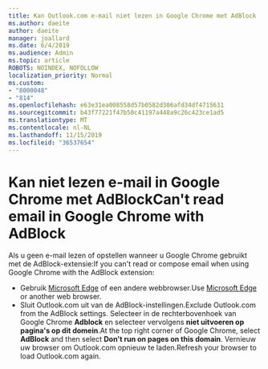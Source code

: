```yaml
---
title: Kan Outlook.com e-mail niet lezen in Google Chrome met AdBlock
ms.author: daeite
author: daeite
manager: joallard
ms.date: 6/4/2019
ms.audience: Admin
ms.topic: article
ROBOTS: NOINDEX, NOFOLLOW
localization_priority: Normal
ms.custom:
- "8000048"
- "814"
ms.openlocfilehash: e63e31ea008558d57b0582d306afd34df4715631
ms.sourcegitcommit: b43f77221f47b50c41197a448a9c26c423ce1ad5
ms.translationtype: MT
ms.contentlocale: nl-NL
ms.lasthandoff: 11/15/2019
ms.locfileid: "36537654"
---
```

# <a name="cant-read-email-in-google-chrome-with-adblock"></a><span data-ttu-id="6a252-102">Kan niet lezen e-mail in Google Chrome met AdBlock</span><span class="sxs-lookup"><span data-stu-id="6a252-102">Can't read email in Google Chrome with AdBlock</span></span>

<span data-ttu-id="6a252-103">Als u geen e-mail lezen of opstellen wanneer u Google Chrome gebruikt met de AdBlock-extensie:</span><span class="sxs-lookup"><span data-stu-id="6a252-103">If you can't read or compose email when using Google Chrome with the AdBlock extension:</span></span>

- <span data-ttu-id="6a252-104">Gebruik [Microsoft Edge](https://go.microsoft.com/fwlink/p/?linkid=2001503&amp;clcid=0x409) of een andere webbrowser.</span><span class="sxs-lookup"><span data-stu-id="6a252-104">Use [Microsoft Edge](https://go.microsoft.com/fwlink/p/?linkid=2001503&amp;clcid=0x409) or another web browser.</span></span>
- <span data-ttu-id="6a252-105">Sluit Outlook.com uit van de AdBlock-instellingen.</span><span class="sxs-lookup"><span data-stu-id="6a252-105">Exclude Outlook.com from the AdBlock settings.</span></span> <span data-ttu-id="6a252-106">Selecteer in de rechterbovenhoek van Google Chrome **Adblock** en selecteer vervolgens **niet uitvoeren op pagina's op dit domein**.</span><span class="sxs-lookup"><span data-stu-id="6a252-106">At the top right corner of Google Chrome, select **AdBlock** and then select **Don't run on pages on this domain**.</span></span> <span data-ttu-id="6a252-107">Vernieuw uw browser om Outlook.com opnieuw te laden.</span><span class="sxs-lookup"><span data-stu-id="6a252-107">Refresh your browser to load Outlook.com again.</span></span>